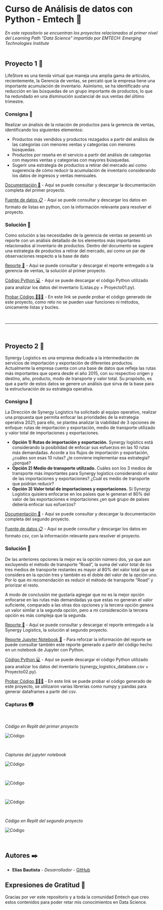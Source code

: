# Curso de Análisis de datos con Python - Emtech 🏫

_En este repositorio se encuentran los proyectos relacionados al primer nivel del Learning Path "Data Science" impartido por EMTECH: Emerging Technologies Institute_
<br/><br/>

## Proyecto 1 📝

LifeStore es una tienda virtual que maneja una amplia gama de artículos, 
recientemente, la Gerencia de ventas, se percató que la empresa tiene una 
importante acumulación de inventario. Asimismo, se ha identificado una reducción 
en las búsquedas de un grupo importante de productos, lo que ha redundado en 
una disminución sustancial de sus ventas del último trimestre.

### Consigna 📌
Realizar un ánalisis de la rotación de productos para la gerencia de ventas, identificando los siguientes elementos:
<br/>

* Productos más vendidos y productos rezagados a partir del análisis de las categorías con menores ventas y categorías con menores búsquedas.
* Productos por reseña en el servicio a partir del análisis de categorías con mayores ventas y categorías con mayores búsquedas.
* Sugerir una estrategia de productos a retirar del mercado así como sugerencia de cómo reducir la acumulación de inventario considerando los datos de ingresos y ventas mensuales.

[Documentación 📂](https://github.com/EliasBautista/Curso_Emtech/blob/master/Requerimientos/ProyectoFinal1.pdf) - Aquí se puede consultar y descargar la documentación completa del primer proyecto.

[Fuente de datos 📋](https://github.com/EliasBautista/Curso_Emtech/blob/master/Datos/Listas.py) - Aquí se puede consultar y descargar los datos en formato de listas en python, con la información relevante para resolver el proyecto.

### Solución 🔎
Como solución a las necesidades de la gerencia de ventas se pesentó un reporte con un análisis detallado de los elementos más importantes relacionados al inventario de productos. Dentro del documento se sugiere una estrategia de productos a retirar del mercado, así como un par de observaciones respecto a la base de dato

[Reporte 📑](https://github.com/EliasBautista/Curso_Emtech/blob/master/Soluciones/REPORTE-01-BAUTISTAFLORES-HUGOELIAS.pdf) - Aquí se puede consultar y descargar el reporte entregado a la gerencia de ventas, la solución al primer proyecto.

[Código Python 💻](https://github.com/EliasBautista/Curso_Emtech/tree/master/Programas_Python) - Aquí se puede descargar el código Python utilizado para analizar los datos del inventario (Listas.py + Proyecto01.py).

[Probar Código 👨🏻‍💻](https://replit.com/@EliasBautista/Proyecto01#main.py) - En este link se puede probar el código generado de este proyecto, como reto no se pueden usar funciones ni métodos, únicamente listas y bucles.

<br/>
<hr/>
<br/>

## Proyecto 2 📝
Synergy Logistics es una empresa dedicada a la intermediación de servicios de importación y exportación de diferentes productos. Actualmente la empresa cuenta con una base de datos que refleja las rutas más importantes que opera desde el año 2015, con su respectivo origen y destino, año, producto, modo de transporte y valor total. Su propósito, es que a partir de estos datos se genere un análisis que sirva de la base para la estructuración de su estrategia operativa.

### Consigna 📌
La Dirección de Synergy Logistics ha solicitado al equipo operativo, realizar una propuesta que permita enfocar las prioridades de la estrategia operativa 2021; para ello, se plantea analizar la viabilidad de 3 opciones de enfoque: rutas de importación y exportación, medio de transporte utilizado y valor total de importaciones y exportaciones.

* <b>Opción 1) Rutas de importación y exportación.</b> Synergy logistics está considerando la posibilidad de enfocar sus esfuerzos en las 10 rutas más demandadas. Acorde a los flujos de importación y exportación, ¿cuáles son esas 10 rutas? ¿le conviene implementar esa estrategia? ¿porqué?
* <b>Opción 2) Medio de transporte utilizado.</b> Cuáles son los 3 medios de transporte más importantes para Synergy logistics considerando el valor de las importaciones y exportaciones? ¿Cuál es medio de transporte que podrían reducir?
* <b>Opción 3) Valor total de importaciones y exportaciones.</b> Si Synergy Logistics quisiera enfocarse en los países que le generan el 80% del valor de las exportaciones e importaciones ¿en qué grupo de países debería enfocar sus esfuerzos?

[Documentación 📂](https://github.com/EliasBautista/Curso_Emtech/blob/master/Requerimientos/ProyectoFinal2.pdf) - Aquí se puede consultar y descargar la documentación completa del segundo proyecto.

[Fuente de datos 📋](https://github.com/EliasBautista/Curso_Emtech/blob/master/Datos/synergy_logistics_database.csv) - Aquí se puede consultar y descargar los datos en formato csv, con la información relevante para resolver el proyecto.

### Solución 🔎
De las anteriores opciones la mejor es la opción número dos, ya que aun excluyendo el método de transporte “Road”, la suma del valor total de los tres medios de transporte restantes es mayor al 80% del valor total que se considera en la opción tres y también es el doble del valor de la opción uno.
Por lo que mi recomendación es reducir el método de transporte “Road” y priorizar el resto.

A modo de conclusión me gustaría agregar que no es la mejor opción enfocarse en las rutas más demandadas ya que estas no generan el valor suficiente, comparado a las otras dos opciones y la tercera opción genera un valor similar a la segunda opción, pero a mi consideración la tercera opción es más compleja que la segunda.

[Reporte 📑](https://github.com/EliasBautista/Curso_Emtech/blob/master/Soluciones/REPORTE_02_BAUTISTAFLORES_HUGOELIAS.pdf) - Aquí se puede consultar y descargar el reporte entregado a la Synergy Logistics, la solución al segundo proyecto.

[Reporte Jupyter Notebook 📓](https://github.com/EliasBautista/Curso_Emtech/blob/master/Soluciones/ANALISIS_02_%20BAUTISTA_ELIAS.pdf) - Para reforzar la información del reporte se puede consultar también este reporte generado a partir del código hecho en un notebook de Jupyter con Python.

[Código Python 💻](https://github.com/EliasBautista/Curso_Emtech/tree/master/Programas_Python) - Aquí se puede descargar el código Python utilizado para analizar los datos del inventario (synergy_logistics_database.csv + Proyecto02.py).

[Probar Código 👨🏻‍💻](https://replit.com/@EliasBautista/Proyecto02#main.py) - En este link se puede probar el código generado de este proyecto, se utilizaron varias librerías como numpy y pandas para generar dataframes a partir del csv.

### Capturas 📷
<br/>

_Código en Replit del primer proyecto_

![Código](https://raw.githubusercontent.com/EliasBautista/Curso_Emtech/master/Img/Proyecto1_01.png)

<br/>

_Capturas del jupyter notebook_

![Código](https://raw.githubusercontent.com/EliasBautista/Curso_Emtech/master/Img/Proyecto2_01.png)

<br/>

![Código](https://raw.githubusercontent.com/EliasBautista/Curso_Emtech/master/Img/Proyecto2_02.png)

<br/>

![Código](https://raw.githubusercontent.com/EliasBautista/Curso_Emtech/master/Img/Proyecto2_03.png)

<br/>

_Código en Replit del segundo proyecto_

![Código](https://raw.githubusercontent.com/EliasBautista/Curso_Emtech/master/Img/Proyecto2_04.png)

<br/>

## Autores ✒️


* **Elias Bautista** - *Desarrollador* - [GitHub](https://github.com/EliasBautista)

## Expresiones de Gratitud 🎁

Gracias por ver este repositorio y a toda la comunidad Emtech que creo estos contenidos para poder retar mis conocimientos en Data Science.